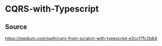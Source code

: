 # CQRS-with-Typescript

## Source

https://medium.com/swlh/cqrs-from-scratch-with-typescript-e2ccf7fc2b64
